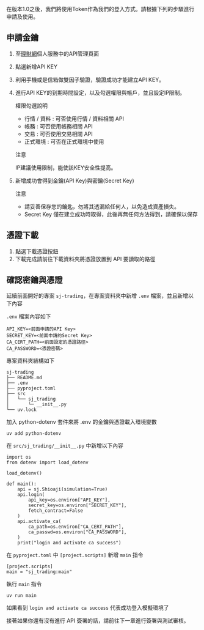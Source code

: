 在版本1.0之後，我們將使用Token作為我們的登入方式。請根據下列的步驟進行申請及使用。

## 申請金鑰

1. 至[理財網](https://www.sinotrade.com.tw/newweb/PythonAPIKey/)個人服務中的API管理頁面

1. 點選新增API KEY

1. 利用手機或是信箱做雙因子驗證，驗證成功才能建立API KEY。

1. 進行API KEY的到期時間設定，以及勾選權限與帳戶，並且設定IP限制。

   權限勾選說明

   - 行情 / 資料 : 可否使用行情 / 資料相關 API
   - 帳務 : 可否使用帳務相關 API
   - 交易 : 可否使用交易相關 API
   - 正式環境 : 可否在正式環境中使用

   注意

   IP建議使用限制，能使該KEY安全性提高。

1. 新增成功會得到金鑰(API Key)與密鑰(Secret Key)

   注意

   - 請妥善保存您的鑰匙，勿將其透漏給任何人，以免造成資產損失。
   - Secret Key 僅在建立成功時取得，此後再無任何方法得到，請確保以保存

## 憑證下載

1. 點選下載憑證按鈕
1. 下載完成請前往下載資料夾將憑證放置到 API 要讀取的路徑

## 確認密鑰與憑證

延續前面開好的專案 `sj-trading`，在專案資料夾中新增 `.env` 檔案，並且新增以下內容

`.env` 檔案內容如下

```
API_KEY=<前面申請的API Key>
SECRET_KEY=<前面申請的Secret Key>
CA_CERT_PATH=<前面設定的憑證路徑>
CA_PASSWORD=<憑證密碼>

```

專案資料夾結構如下

```
sj-trading
├── README.md
├── .env
├── pyproject.toml
├── src
│   └── sj_trading
│       └─ __init__.py
└── uv.lock

```

加入 python-dotenv 套件來將 .env 的金鑰與憑證載入環境變數

```
uv add python-dotenv

```

在 `src/sj_trading/__init__.py` 中新增以下內容

```
import os
from dotenv import load_dotenv

load_dotenv()

def main():
    api = sj.Shioaji(simulation=True)
    api.login(
        api_key=os.environ["API_KEY"],
        secret_key=os.environ["SECRET_KEY"],
        fetch_contract=False
    )
    api.activate_ca(
        ca_path=os.environ["CA_CERT_PATH"],
        ca_passwd=os.environ["CA_PASSWORD"],
    )
    print("login and activate ca success")

```

在 `pyproject.toml` 中 `[project.scripts]` 新增 `main` 指令

```
[project.scripts]
main = "sj_trading:main"

```

執行 `main` 指令

```
uv run main

```

如果看到 `login and activate ca success` 代表成功登入模擬環境了

接著如果你還有沒有進行 API 簽署的話，請前往下一章進行簽署與測試審核。
